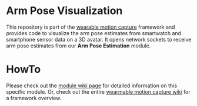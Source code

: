 # Arm Pose Visualization

This repository is part of the [wearable motion capture](https://github.com/wearable-motion-capture) framework and 
provides code to visualize the arm pose estimates from smartwatch and smartphone sensor data on a 3D avatar. It opens network sockets to receive 
arm pose estimates from our **Arm Pose Estimation** module.

# HowTo

Please check out the [module wiki page](https://github.com/wearable-motion-capture/.github/wiki/4.-Arm-Pose-Visualization) for detailed information on this specific module. Or, check out the entire [wearmable motion capture wiki](https://github.com/wearable-motion-capture/.github/wiki) for a framework overview.
